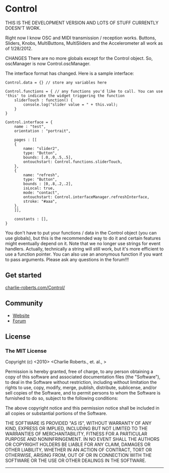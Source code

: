 Control
========

THIS IS THE DEVELOPMENT VERSION AND LOTS OF STUFF CURRENTLY DOESN'T WORK.

Right now I know OSC and MIDI transmission / reception works. Buttons, Sliders, Knobs, MultiButtons, MultiSliders and the Accelerometer all work as of 1/28/2012. 

CHANGES
There are no more globals except for the Control object. So, oscManager is now Control.oscManager.

The interface format has changed. Here is a sample interface:

	Control.data = {} // store any variables here

	Control.functions = { // any functions you'd like to call. You can use 'this' to indicate the widget triggering the function
		sliderTouch : function() {
			console.log("slider value = " + this.val);
		}
	}

	Control.interface = {
		name : "test",
		orientation : "portrait",

		pages : [[
		{
			name: "slider2",
			type: "Button",
			bounds: [.0,.0,.5,.5],
			ontouchstart: Control.functions.sliderTouch,
		},
		{
		    name: "refresh",
		    type: "Button",
			bounds : [0,.8,.2,.2],
		    isLocal: true,
		    mode: "contact",
		    ontouchstart: Control.interfaceManager.refreshInterface,
		    stroke: "#aaa",
		},
		]],

		constants : [],
	}

You don't have to put your functions / data in the Control object (you can use globals), but this is the recommended way to do it and certain features might eventually depend on it. Note that we no longer use strings for event handlers. Actually, technically a string will still work, but it's more efficient to use a function pointer. You can also use an anonymous function if you want to pass arguments. Please ask any questions in the forum!!!

Get started
-----------

[charlie-roberts.com/Control/](http://www.charlie-roberts.com/Control)

Community
---------

- [Website](http://www.charlie-roberts.com/Control)
- [Forum](http://charlie-roberts.com/Control/?forum=control-2)
    
License
-------
### The MIT License

Copyright (c) <2010> <Charlie Roberts., et. al., >

 Permission is hereby granted, free of charge, to any person obtaining a copy
 of this software and associated documentation files (the "Software"), to deal
 in the Software without restriction, including without limitation the rights
 to use, copy, modify, merge, publish, distribute, sublicense, and/or sell
 copies of the Software, and to permit persons to whom the Software is
 furnished to do so, subject to the following conditions:

 The above copyright notice and this permission notice shall be included in
 all copies or substantial portions of the Software.

 THE SOFTWARE IS PROVIDED "AS IS", WITHOUT WARRANTY OF ANY KIND, EXPRESS OR
 IMPLIED, INCLUDING BUT NOT LIMITED TO THE WARRANTIES OF MERCHANTABILITY,
 FITNESS FOR A PARTICULAR PURPOSE AND NONINFRINGEMENT. IN NO EVENT SHALL THE
 AUTHORS OR COPYRIGHT HOLDERS BE LIABLE FOR ANY CLAIM, DAMAGES OR OTHER
 LIABILITY, WHETHER IN AN ACTION OF CONTRACT, TORT OR OTHERWISE, ARISING FROM,
 OUT OF OR IN CONNECTION WITH THE SOFTWARE OR THE USE OR OTHER DEALINGS IN
 THE SOFTWARE.

---
